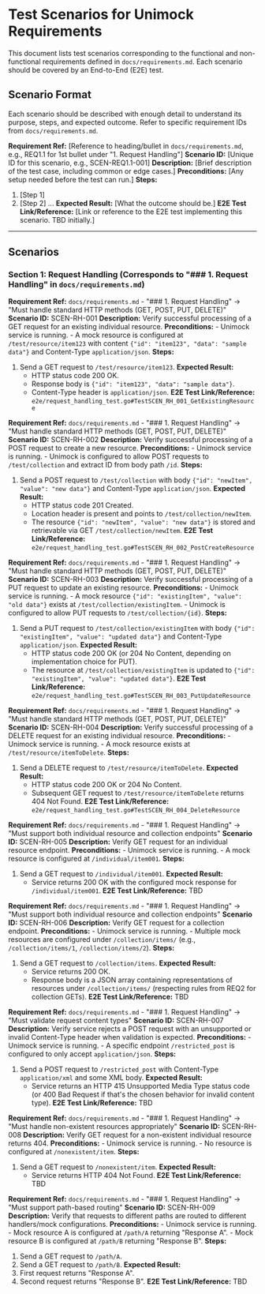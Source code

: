 # Test Scenarios for Unimock Requirements

This document lists test scenarios corresponding to the functional and non-functional requirements defined in `docs/requirements.md`. Each scenario should be covered by an End-to-End (E2E) test.

## Scenario Format

Each scenario should be described with enough detail to understand its purpose, steps, and expected outcome. Refer to specific requirement IDs from `docs/requirements.md`.

**Requirement Ref:** [Reference to heading/bullet in `docs/requirements.md`, e.g., REQ1.1 for 1st bullet under "1. Request Handling"]
**Scenario ID:** [Unique ID for this scenario, e.g., SCEN-REQ1.1-001]
**Description:** [Brief description of the test case, including common or edge cases.]
**Preconditions:** [Any setup needed before the test can run.]
**Steps:**
1. [Step 1]
2. [Step 2]
...
**Expected Result:** [What the outcome should be.]
**E2E Test Link/Reference:** [Link or reference to the E2E test implementing this scenario. TBD initially.]

---

## Scenarios

### Section 1: Request Handling (Corresponds to "### 1. Request Handling" in `docs/requirements.md`)

**Requirement Ref:** `docs/requirements.md` - "### 1. Request Handling" -> "Must handle standard HTTP methods (GET, POST, PUT, DELETE)"
**Scenario ID:** SCEN-RH-001
**Description:** Verify successful processing of a GET request for an existing individual resource.
**Preconditions:**
    - Unimock service is running.
    - A mock resource is configured at `/test/resource/item123` with content `{"id": "item123", "data": "sample data"}` and Content-Type `application/json`.
**Steps:**
1. Send a GET request to `/test/resource/item123`.
**Expected Result:**
    - HTTP status code 200 OK.
    - Response body is `{"id": "item123", "data": "sample data"}`.
    - Content-Type header is `application/json`.
**E2E Test Link/Reference:** `e2e/request_handling_test.go#TestSCEN_RH_001_GetExistingResource`

**Requirement Ref:** `docs/requirements.md` - "### 1. Request Handling" -> "Must handle standard HTTP methods (GET, POST, PUT, DELETE)"
**Scenario ID:** SCEN-RH-002
**Description:** Verify successful processing of a POST request to create a new resource.
**Preconditions:**
    - Unimock service is running.
    - Unimock is configured to allow POST requests to `/test/collection` and extract ID from body path `/id`.
**Steps:**
1. Send a POST request to `/test/collection` with body `{"id": "newItem", "value": "new data"}` and Content-Type `application/json`.
**Expected Result:**
    - HTTP status code 201 Created.
    - Location header is present and points to `/test/collection/newItem`.
    - The resource `{"id": "newItem", "value": "new data"}` is stored and retrievable via GET `/test/collection/newItem`.
**E2E Test Link/Reference:** `e2e/request_handling_test.go#TestSCEN_RH_002_PostCreateResource`

**Requirement Ref:** `docs/requirements.md` - "### 1. Request Handling" -> "Must handle standard HTTP methods (GET, POST, PUT, DELETE)"
**Scenario ID:** SCEN-RH-003
**Description:** Verify successful processing of a PUT request to update an existing resource.
**Preconditions:**
    - Unimock service is running.
    - A mock resource `{"id": "existingItem", "value": "old data"}` exists at `/test/collection/existingItem`.
    - Unimock is configured to allow PUT requests to `/test/collection/{id}`.
**Steps:**
1. Send a PUT request to `/test/collection/existingItem` with body `{"id": "existingItem", "value": "updated data"}` and Content-Type `application/json`.
**Expected Result:**
    - HTTP status code 200 OK (or 204 No Content, depending on implementation choice for PUT).
    - The resource at `/test/collection/existingItem` is updated to `{"id": "existingItem", "value": "updated data"}`.
**E2E Test Link/Reference:** `e2e/request_handling_test.go#TestSCEN_RH_003_PutUpdateResource`

**Requirement Ref:** `docs/requirements.md` - "### 1. Request Handling" -> "Must handle standard HTTP methods (GET, POST, PUT, DELETE)"
**Scenario ID:** SCEN-RH-004
**Description:** Verify successful processing of a DELETE request for an existing individual resource.
**Preconditions:**
    - Unimock service is running.
    - A mock resource exists at `/test/resource/itemToDelete`.
**Steps:**
1. Send a DELETE request to `/test/resource/itemToDelete`.
**Expected Result:**
    - HTTP status code 200 OK or 204 No Content.
    - Subsequent GET request to `/test/resource/itemToDelete` returns 404 Not Found.
**E2E Test Link/Reference:** `e2e/request_handling_test.go#TestSCEN_RH_004_DeleteResource`

**Requirement Ref:** `docs/requirements.md` - "### 1. Request Handling" -> "Must support both individual resource and collection endpoints"
**Scenario ID:** SCEN-RH-005
**Description:** Verify GET request for an individual resource endpoint.
**Preconditions:**
    - Unimock service is running.
    - A mock resource is configured at `/individual/item001`.
**Steps:**
1. Send a GET request to `/individual/item001`.
**Expected Result:**
    - Service returns 200 OK with the configured mock response for `/individual/item001`.
**E2E Test Link/Reference:** TBD

**Requirement Ref:** `docs/requirements.md` - "### 1. Request Handling" -> "Must support both individual resource and collection endpoints"
**Scenario ID:** SCEN-RH-006
**Description:** Verify GET request for a collection endpoint.
**Preconditions:**
    - Unimock service is running.
    - Multiple mock resources are configured under `/collection/items/` (e.g., `/collection/items/1`, `/collection/items/2`).
**Steps:**
1. Send a GET request to `/collection/items`.
**Expected Result:**
    - Service returns 200 OK.
    - Response body is a JSON array containing representations of resources under `/collection/items/` (respecting rules from REQ2 for collection GETs).
**E2E Test Link/Reference:** TBD

**Requirement Ref:** `docs/requirements.md` - "### 1. Request Handling" -> "Must validate request content types"
**Scenario ID:** SCEN-RH-007
**Description:** Verify service rejects a POST request with an unsupported or invalid Content-Type header when validation is expected.
**Preconditions:**
    - Unimock service is running.
    - A specific endpoint `/restricted_post` is configured to only accept `application/json`.
**Steps:**
1. Send a POST request to `/restricted_post` with Content-Type `application/xml` and some XML body.
**Expected Result:**
    - Service returns an HTTP 415 Unsupported Media Type status code (or 400 Bad Request if that's the chosen behavior for invalid content type).
**E2E Test Link/Reference:** TBD

**Requirement Ref:** `docs/requirements.md` - "### 1. Request Handling" -> "Must handle non-existent resources appropriately"
**Scenario ID:** SCEN-RH-008
**Description:** Verify GET request for a non-existent individual resource returns 404.
**Preconditions:**
    - Unimock service is running.
    - No resource is configured at `/nonexistent/item`.
**Steps:**
1. Send a GET request to `/nonexistent/item`.
**Expected Result:**
    - Service returns HTTP 404 Not Found.
**E2E Test Link/Reference:** TBD

**Requirement Ref:** `docs/requirements.md` - "### 1. Request Handling" -> "Must support path-based routing"
**Scenario ID:** SCEN-RH-009
**Description:** Verify that requests to different paths are routed to different handlers/mock configurations.
**Preconditions:**
    - Unimock service is running.
    - Mock resource A is configured at `/path/A` returning "Response A".
    - Mock resource B is configured at `/path/B` returning "Response B".
**Steps:**
1. Send a GET request to `/path/A`.
2. Send a GET request to `/path/B`.
**Expected Result:**
1. First request returns "Response A".
2. Second request returns "Response B".
**E2E Test Link/Reference:** TBD 
